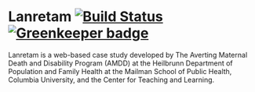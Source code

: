 # Lanretam [![Build Status](https://travis-ci.org/ccnmtl/lanretam-wagtail.svg?branch=master)](https://travis-ci.org/ccnmtl/lanretam-wagtail) [![Greenkeeper badge](https://badges.greenkeeper.io/ccnmtl/lanretam-wagtail.svg)](https://greenkeeper.io/)
Lanretam is a web-based case study developed by The Averting Maternal Death and Disability Program (AMDD) at the Heilbrunn Department of Population and Family Health at the Mailman School of Public Health, Columbia University, and the Center for Teaching and Learning.
